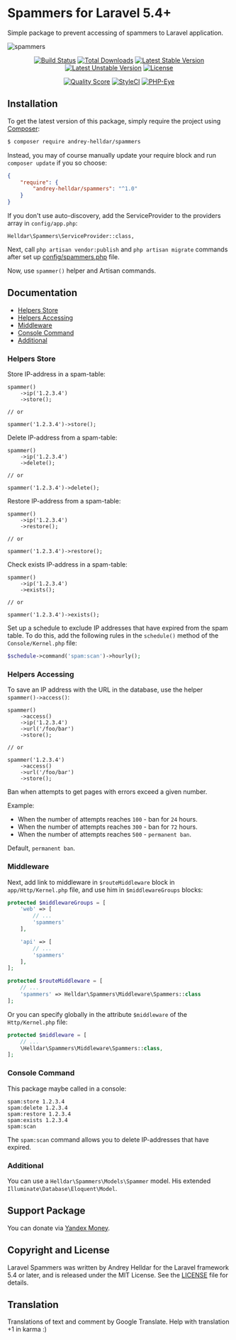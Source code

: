 # Spammers for Laravel 5.4+

Simple package to prevent accessing of spammers to Laravel application.

![spammers](https://user-images.githubusercontent.com/10347617/33530091-1cba8f1a-d88b-11e7-8d1d-eb7a924199d2.png)

<p align="center">
<a href="https://travis-ci.org/andrey-helldar/spammers"><img src="https://travis-ci.org/andrey-helldar/spammers.svg?branch=master&style=flat-square" alt="Build Status" /></a>
<a href="https://packagist.org/packages/andrey-helldar/spammers"><img src="https://img.shields.io/packagist/dt/andrey-helldar/spammers.svg?style=flat-square" alt="Total Downloads" /></a>
<a href="https://packagist.org/packages/andrey-helldar/spammers"><img src="https://poser.pugx.org/andrey-helldar/spammers/v/stable?format=flat-square" alt="Latest Stable Version" /></a>
<a href="https://packagist.org/packages/andrey-helldar/spammers"><img src="https://poser.pugx.org/andrey-helldar/spammers/v/unstable?format=flat-square" alt="Latest Unstable Version" /></a>
<a href="https://github.com/andrey-helldar/spammers"><img src="https://poser.pugx.org/andrey-helldar/spammers/license?format=flat-square" alt="License" /></a>
</p>


<p align="center">
<a href="https://github.com/andrey-helldar/spammers"><img src="https://img.shields.io/scrutinizer/g/andrey-helldar/spammers.svg?style=flat-square" alt="Quality Score" /></a>
<a href="https://styleci.io/repos/112966311"><img src="https://styleci.io/repos/112966311/shield" alt="StyleCI" /></a>
<a href="https://php-eye.com/package/andrey-helldar/spammers"><img src="https://php-eye.com/badge/andrey-helldar/spammers/tested.svg?style=flat" alt="PHP-Eye" /></a>
</p>

## Installation

To get the latest version of this package, simply require the project using [Composer](https://getcomposer.org/):

```bash
$ composer require andrey-helldar/spammers
```

Instead, you may of course manually update your require block and run `composer update` if you so choose:

```json
{
    "require": {
        "andrey-helldar/spammers": "^1.0"
    }
}
```

If you don't use auto-discovery, add the ServiceProvider to the providers array in `config/app.php`:

    Helldar\Spammers\ServiceProvider::class,

Next, call `php artisan vendor:publish` and `php artisan migrate` commands after set up [config/spammers.php](src/config/spammers.php) file.

Now, use `spammer()` helper and Artisan commands.


## Documentation

* [Helpers Store](#helpers-store)
* [Helpers Accessing](#helpers-accessing)
* [Middleware](#middleware)
* [Console Command](#console-command)
* [Additional](#additional)


### Helpers Store

Store IP-address in a spam-table:

    spammer()
        ->ip('1.2.3.4')
        ->store();
        
    // or
    
    spammer('1.2.3.4')->store();


Delete IP-address from a spam-table:

    spammer()
        ->ip('1.2.3.4')
        ->delete();
        
    // or
    
    spammer('1.2.3.4')->delete();


Restore IP-address from a spam-table:

    spammer()
        ->ip('1.2.3.4')
        ->restore();
        
    // or
    
    spammer('1.2.3.4')->restore();


Check exists IP-address in a spam-table:

    spammer()
        ->ip('1.2.3.4')
        ->exists();
        
    // or
    
    spammer('1.2.3.4')->exists();

Set up a schedule to exclude IP addresses that have expired from the spam table. To do this, add the following rules in the `schedule()` method of the `Console/Kernel.php` file:

```php
$schedule->command('spam:scan')->hourly();
```


### Helpers Accessing

To save an IP address with the URL in the database, use the helper `spammer()->access()`:

    spammer()
        ->access()
        ->ip('1.2.3.4')
        ->url('/foo/bar')
        ->store();
    
    // or
    
    spammer('1.2.3.4')
        ->access()
        ->url('/foo/bar')
        ->store();

Ban when attempts to get pages with errors exceed a given number.

Example:

* When the number of attempts reaches `100` - ban for `24` hours.
* When the number of attempts reaches `300` - ban for `72` hours.
* When the number of attempts reaches `500` - `permanent ban`.

Default, `permanent ban`.


### Middleware

Next, add link to middleware in `$routeMiddleware` block in `app/Http/Kernel.php` file, and use him in `$middlewareGroups` blocks:

```php
protected $middlewareGroups = [
    'web' => [
        // ...
        'spammers'
    ],

    'api' => [
        // ...
        'spammers'
    ],
];

protected $routeMiddleware = [
    // ...
    'spammers' => Helldar\Spammers\Middleware\Spammers::class
];
```

Or you can specify globally in the attribute `$middleware` of the `Http/Kernel.php` file:
```php
protected $middleware = [
    // ...
    \Helldar\Spammers\Middleware\Spammers::class,    
];
```


### Console Command

This package maybe called in a console:

    spam:store 1.2.3.4
    spam:delete 1.2.3.4
    spam:restore 1.2.3.4
    spam:exists 1.2.3.4
    spam:scan

The `spam:scan` command allows you to delete IP-addresses that have expired.


### Additional

You can use a `Helldar\Spammers\Models\Spammer` model. His extended `Illuminate\Database\Eloquent\Model`.


## Support Package

You can donate via [Yandex Money](https://money.yandex.ru/quickpay/shop-widget?account=410012608840929&quickpay=shop&payment-type-choice=on&mobile-payment-type-choice=on&writer=seller&targets=Andrey+Helldar%3A+Open+Source+Projects&targets-hint=&default-sum=&button-text=04&mail=on&successURL=).


## Copyright and License

Laravel Spammers was written by Andrey Helldar for the Laravel framework 5.4 or later, and is released under the MIT License. See the [LICENSE](LICENSE) file for details.


## Translation

Translations of text and comment by Google Translate. Help with translation +1 in karma :)
